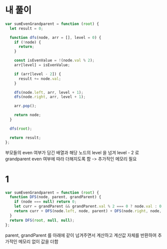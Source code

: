 # 내 풀이

```js
var sumEvenGrandparent = function (root) {
  let result = 0;

  function dfs(node, arr = [], level = 0) {
    if (!node) {
      return;
    }

    const isEvenValue = !(node.val % 2);
    arr[level] = isEvenValue;

    if (arr[level - 2]) {
      result += node.val;
    }

    dfs(node.left, arr, level + 1);
    dfs(node.right, arr, level + 1);

    arr.pop();

    return node;
  }

  dfs(root);

  return result;
};
```

부모들의 even 여부가 담긴 배열과 해당 노드의 level 을 넘겨
level - 2 로 grandparent even 여부에 따라 더해지도록 함 -> 추가적인 메모리 필요

# 1

```js
var sumEvenGrandparent = function (root) {
  function DFS(node, parent, grandParent) {
    if (node === null) return 0;
    let curr = grandParent && grandParent.val % 2 === 0 ? node.val : 0;
    return curr + DFS(node.left, node, parent) + DFS(node.right, node, parent);
  }
  return DFS(root, null, null);
};
```

parent, grandParent 를 아래에 같이 넘겨주면서 계산하고 계산값 자체를 반환하여 추가적인 메모리 없이 값을 더함
